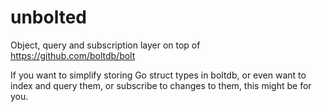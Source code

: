 unbolted
========

Object, query and subscription layer on top of https://github.com/boltdb/bolt

If you want to simplify storing Go struct types in boltdb, or even want to index and query them, or subscribe to changes to them, this might be for you.
